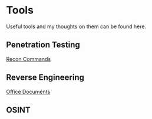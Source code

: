 # Tools

Useful tools and my thoughts on them can be found here.

## Penetration Testing

[Recon Commands](/resources/recommands.html)

## Reverse Engineering

[Office Documents](/resources/officerev.html)

## OSINT

